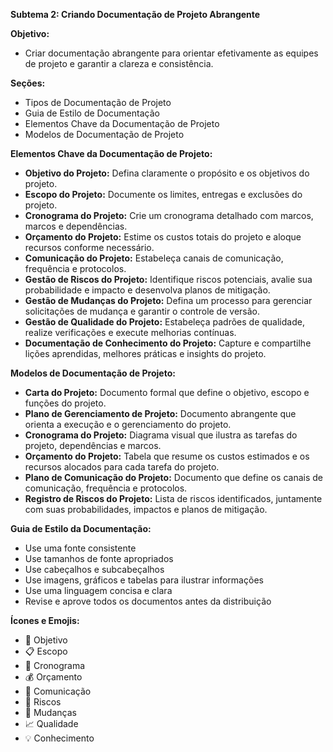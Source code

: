 **Subtema 2: Criando Documentação de Projeto Abrangente**

**Objetivo:**

* Criar documentação abrangente para orientar efetivamente as equipes de projeto e garantir a clareza e consistência.

**Seções:**

* Tipos de Documentação de Projeto
* Guia de Estilo de Documentação
* Elementos Chave da Documentação de Projeto
* Modelos de Documentação de Projeto

**Elementos Chave da Documentação de Projeto:**

* **Objetivo do Projeto:** Defina claramente o propósito e os objetivos do projeto.
* **Escopo do Projeto:** Documente os limites, entregas e exclusões do projeto.
* **Cronograma do Projeto:** Crie um cronograma detalhado com marcos, marcos e dependências.
* **Orçamento do Projeto:** Estime os custos totais do projeto e aloque recursos conforme necessário.
* **Comunicação do Projeto:** Estabeleça canais de comunicação, frequência e protocolos.
* **Gestão de Riscos do Projeto:** Identifique riscos potenciais, avalie sua probabilidade e impacto e desenvolva planos de mitigação.
* **Gestão de Mudanças do Projeto:** Defina um processo para gerenciar solicitações de mudança e garantir o controle de versão.
* **Gestão de Qualidade do Projeto:** Estabeleça padrões de qualidade, realize verificações e execute melhorias contínuas.
* **Documentação de Conhecimento do Projeto:** Capture e compartilhe lições aprendidas, melhores práticas e insights do projeto.

**Modelos de Documentação de Projeto:**

* **Carta do Projeto:** Documento formal que define o objetivo, escopo e funções do projeto.
* **Plano de Gerenciamento de Projeto:** Documento abrangente que orienta a execução e o gerenciamento do projeto.
* **Cronograma do Projeto:** Diagrama visual que ilustra as tarefas do projeto, dependências e marcos.
* **Orçamento do Projeto:** Tabela que resume os custos estimados e os recursos alocados para cada tarefa do projeto.
* **Plano de Comunicação do Projeto:** Documento que define os canais de comunicação, frequência e protocolos.
* **Registro de Riscos do Projeto:** Lista de riscos identificados, juntamente com suas probabilidades, impactos e planos de mitigação.

**Guia de Estilo da Documentação:**

* Use uma fonte consistente
* Use tamanhos de fonte apropriados
* Use cabeçalhos e subcabeçalhos
* Use imagens, gráficos e tabelas para ilustrar informações
* Use uma linguagem concisa e clara
* Revise e aprove todos os documentos antes da distribuição

**Ícones e Emojis:**

* 🎯 Objetivo
* 📋 Escopo
* 📅 Cronograma
* 💰 Orçamento
* 📣 Comunicação
* 🚨 Riscos
* 🔄 Mudanças
* 📈 Qualidade
* 💡 Conhecimento